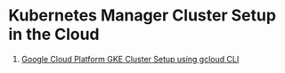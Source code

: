 # Kubernetes Manager Cluster Setup in the Cloud

1. [Google Cloud Platform GKE Cluster Setup using gcloud CLI](https://github.com/cloudikeme/cncf-tools-end-to-end-project/blob/main/cluster-setup/gke-cluster-setup.md)